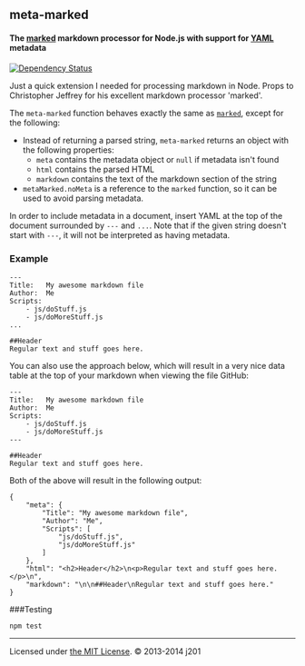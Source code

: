 ## meta-marked
#### The [marked](http://github.com/chjj/marked) markdown processor for Node.js with support for [YAML](http://yaml.org/) metadata

[![Dependency Status](https://david-dm.org/j201/meta-marked.svg)](https://david-dm.org/j201/meta-marked)

Just a quick extension I needed for processing markdown in Node. Props to Christopher Jeffrey for his excellent markdown processor 'marked'.

The `meta-marked` function behaves exactly the same as [`marked`](http://github.com/chjj/marked#usage), except for the following:

- Instead of returning a parsed string, `meta-marked` returns an object with the following properties:
	- `meta` contains the metadata object or `null` if metadata isn't found
	- `html` contains the parsed HTML
	- `markdown` contains the text of the markdown section of the string
- `metaMarked.noMeta` is a reference to the `marked` function, so it can be used to avoid parsing metadata.

In order to include metadata in a document, insert YAML at the top of the document surrounded by `---` and `...`. Note that if the given string doesn't start with `---`, it will not be interpreted as having metadata.

### Example

```
---
Title:   My awesome markdown file
Author:  Me
Scripts:
    - js/doStuff.js
    - js/doMoreStuff.js
...

##Header
Regular text and stuff goes here.
```

You can also use the approach below, which will result in a very nice data table at the top of your markdown when viewing the file GitHub:

```
---
Title:   My awesome markdown file
Author:  Me
Scripts:
    - js/doStuff.js
    - js/doMoreStuff.js
---

##Header
Regular text and stuff goes here.
```

Both of the above will result in the following output:

```
{
	"meta": {
		"Title": "My awesome markdown file",
		"Author": "Me",
		"Scripts": [
			"js/doStuff.js",
			"js/doMoreStuff.js"
		]
	},
	"html": "<h2>Header</h2>\n<p>Regular text and stuff goes here.</p>\n",
	"markdown": "\n\n##Header\nRegular text and stuff goes here."
}
```

###Testing

```
npm test
```

---

Licensed under [the MIT License](http://opensource.org/licenses/MIT). © 2013-2014 j201
